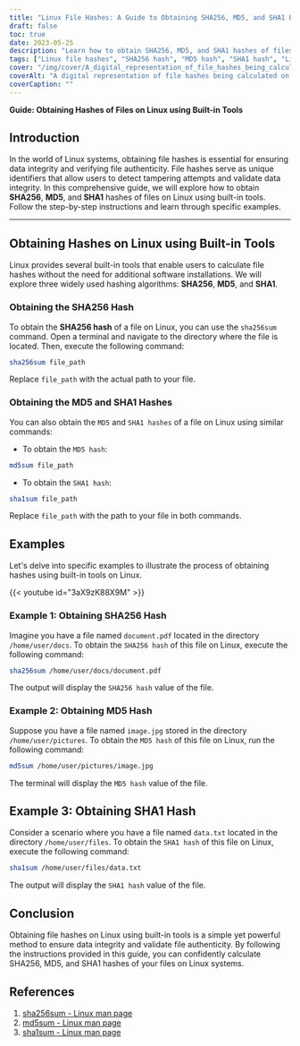 ```yaml
---
title: "Linux File Hashes: A Guide to Obtaining SHA256, MD5, and SHA1 Hashes using Built-in Tools"
draft: false
toc: true
date: 2023-05-25
description: "Learn how to obtain SHA256, MD5, and SHA1 hashes of files on Linux using built-in tools, ensuring data integrity and file authenticity."
tags: ["Linux file hashes", "SHA256 hash", "MD5 hash", "SHA1 hash", "Linux command line", "file integrity", "data validation", "Linux security", "built-in tools", "file verification", "data authenticity", "file hashing algorithms", "Linux system administration", "command line tools", "file checksums", "Linux utilities", "file integrity checks", "data integrity verification", "file hash examples", "Linux hash commands", "file hashing methods", "Linux security measures", "Linux data protection", "Linux file management", "Linux file verification", "Linux file integrity", "data security", "Linux data validation", "Linux system security", "file hashing techniques", "file integrity assurance", "secure file validation", "Linux data integrity"]
cover: "/img/cover/A_digital_representation_of_file_hashes_being_calculated.png"
coverAlt: "A digital representation of file hashes being calculated on a Linux terminal screen, symbolizing data integrity and security."
coverCaption: ""
---
```


**Guide: Obtaining Hashes of Files on Linux using Built-in Tools**

## Introduction

In the world of Linux systems, obtaining file hashes is essential for ensuring data integrity and verifying file authenticity. File hashes serve as unique identifiers that allow users to detect tampering attempts and validate data integrity. In this comprehensive guide, we will explore how to obtain **SHA256**, **MD5**, and **SHA1** hashes of files on Linux using built-in tools. Follow the step-by-step instructions and learn through specific examples.

______

## Obtaining Hashes on Linux using Built-in Tools

Linux provides several built-in tools that enable users to calculate file hashes without the need for additional software installations. We will explore three widely used hashing algorithms: **SHA256**, **MD5**, and **SHA1**.

### Obtaining the SHA256 Hash

To obtain the **SHA256 hash** of a file on Linux, you can use the `sha256sum` command. Open a terminal and navigate to the directory where the file is located. Then, execute the following command:

```bash
sha256sum file_path
```
Replace `file_path` with the actual path to your file.

### Obtaining the MD5 and SHA1 Hashes
You can also obtain the `MD5` and `SHA1 hashes` of a file on Linux using similar commands:

- To obtain the `MD5 hash`:

```bash
md5sum file_path
```

- To obtain the `SHA1 hash`:

```bash
sha1sum file_path
```
Replace `file_path` with the path to your file in both commands.

## Examples
Let's delve into specific examples to illustrate the process of obtaining hashes using built-in tools on Linux.

{{< youtube id="3aX9zK88X9M" >}}

### Example 1: Obtaining SHA256 Hash
Imagine you have a file named `document.pdf` located in the directory `/home/user/docs`. To obtain the `SHA256 hash` of this file on Linux, execute the following command:

```bash
sha256sum /home/user/docs/document.pdf
```

The output will display the `SHA256 hash` value of the file.

### Example 2: Obtaining MD5 Hash

Suppose you have a file named `image.jpg` stored in the directory `/home/user/pictures`. To obtain the `MD5 hash` of this file on Linux, run the following command:

```bash
md5sum /home/user/pictures/image.jpg
```

The terminal will display the `MD5 hash` value of the file.

## Example 3: Obtaining SHA1 Hash

Consider a scenario where you have a file named `data.txt` located in the directory `/home/user/files`. To obtain the `SHA1 hash` of this file on Linux, execute the following command:

```bash
sha1sum /home/user/files/data.txt
```
The output will display the `SHA1 hash` value of the file.

## Conclusion
Obtaining file hashes on Linux using built-in tools is a simple yet powerful method to ensure data integrity and validate file authenticity. By following the instructions provided in this guide, you can confidently calculate SHA256, MD5, and SHA1 hashes of your files on Linux systems.

## References

1. [sha256sum - Linux man page](https://man7.org/linux/man-pages/man1/sha256sum.1.html)
2. [md5sum - Linux man page](https://man7.org/linux/man-pages/man1/md5sum.1.html)
3. [sha1sum - Linux man page](https://man7.org/linux/man-pages/man1/sha1sum.1.html)
